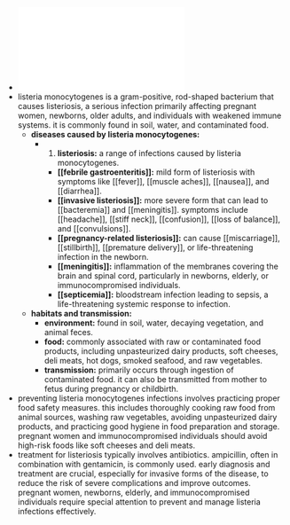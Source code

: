 - ![Listeria_monocytogenes.pdf](../assets/Listeria_monocytogenes_1719128753997_0.pdf)
- listeria monocytogenes is a gram-positive, rod-shaped bacterium that causes listeriosis, a serious infection primarily affecting pregnant women, newborns, older adults, and individuals with weakened immune systems. it is commonly found in soil, water, and contaminated food.
	- **diseases caused by listeria monocytogenes:**
		- 1. **listeriosis:** a range of infections caused by listeria monocytogenes.
			- **[[febrile gastroenteritis]]:** mild form of listeriosis with symptoms like [[fever]], [[muscle aches]], [[nausea]], and [[diarrhea]].
			- **[[invasive listeriosis]]:** more severe form that can lead to [[bacteremia]] and [[meningitis]]. symptoms include [[headache]], [[stiff neck]], [[confusion]], [[loss of balance]], and [[convulsions]].
			- **[[pregnancy-related listeriosis]]:** can cause [[miscarriage]], [[stillbirth]], [[premature delivery]], or life-threatening infection in the newborn.
			- **[[meningitis]]:** inflammation of the membranes covering the brain and spinal cord, particularly in newborns, elderly, or immunocompromised individuals.
			- **[[septicemia]]:** bloodstream infection leading to sepsis, a life-threatening systemic response to infection.
	- **habitats and transmission:**
		- **environment:** found in soil, water, decaying vegetation, and animal feces.
		- **food:** commonly associated with raw or contaminated food products, including unpasteurized dairy products, soft cheeses, deli meats, hot dogs, smoked seafood, and raw vegetables.
		- **transmission:** primarily occurs through ingestion of contaminated food. it can also be transmitted from mother to fetus during pregnancy or childbirth.
- preventing listeria monocytogenes infections involves practicing proper food safety measures. this includes thoroughly cooking raw food from animal sources, washing raw vegetables, avoiding unpasteurized dairy products, and practicing good hygiene in food preparation and storage. pregnant women and immunocompromised individuals should avoid high-risk foods like soft cheeses and deli meats.
- treatment for listeriosis typically involves antibiotics. ampicillin, often in combination with gentamicin, is commonly used. early diagnosis and treatment are crucial, especially for invasive forms of the disease, to reduce the risk of severe complications and improve outcomes. pregnant women, newborns, elderly, and immunocompromised individuals require special attention to prevent and manage listeria infections effectively.